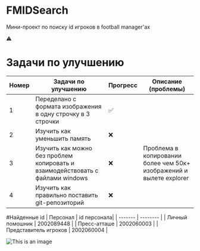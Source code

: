# FMIDSearch

Мини-проект по поиску id игроков в football manager'ах 

⚠️

# Задачи по улучшению
|Номер| Задачи по улучшению |Прогресс|Описание (проблемы) |
| ------- | -------- | -------- | -------- |
| 1 | Переделано с формата изображения в одну строчку в 3 строчки   | ✅ | |
| 2 | Изучить как уменьшить память | ❌   ||
| 3 | Изучить как можно без проблем копировать и взаимодействовать с файлами windows | ❌   | Проблема в копировании более чем 50к+ изображений и вылете explorer|
| 4 | Изучить как правильно поставить git-репозиторий   | ❌ | |

#Найденные id 
| Персонал  | id персонала|
| ------- | -------- |
|  Личный помошник | 2002089448 |
|  Пресс-атташе  | 2002060003 |
|  Представитель игроков  | 2002060004 |


![This is an image](https://imgur.com/VCS9VL2)
